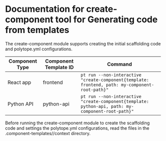 # Documentation for create-component tool for Generating code from templates

The create-component module supports creating the initial scaffolding code and polytope.yml configurations. 

| Component Type | Component Template ID | Command |
|----------------|-----------------------|---------|
| React app      | frontend              | `pt run --non-interactive "create-component{template: frontend, path: my-component-root-path}"` |
| Python API     | python-api            | `pt run --non-interactive "create-component{template: python-api, path: my-component-root-path}"` |

Before running the create-component module to create the scaffolding code and settings the polytope.yml configurations, read the files in the .component-templates/<componend-template-id>/context directory. 
